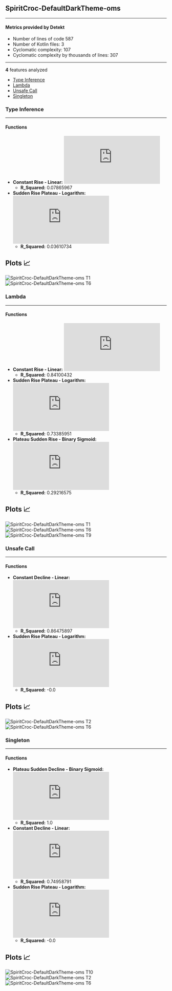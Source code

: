 ## SpiritCroc-DefaultDarkTheme-oms
----
#### Metrics provided by Detekt
* Number of lines of code 587
* Number of Kotlin files: 3
* Cyclomatic complexity: 107
* Cyclomatic complexity by thousands of lines: 307 

----
**4** features analyzed

*	<a href="#type_inference">Type Inference</a> 
*	<a href="#lambda">Lambda</a> 
*	<a href="#unsafe_call">Unsafe Call</a> 
*	<a href="#singleton">Singleton</a> 


### <a name="type_inference">Type Inference</a>
----
#### Functions
* **Constant Rise - Linear:** ![equation](http://latex.codecogs.com/svg.latex?0.009467x%20&plus;%2051.082536)
    * **R_Squared:** 0.07865967
* **Sudden Rise Plateau - Logarithm:** ![equation](http://latex.codecogs.com/svg.latex?1.550064%5Clog_%7B45.579988%7D%28x%29%20&plus;%2050.307324)
    * **R_Squared:** 0.03610734

**Plots** :chart_with_upwards_trend:
-----

![SpiritCroc-DefaultDarkTheme-oms T1](../plots/SpiritCroc-DefaultDarkTheme-oms_type_inference_T1.png)
![SpiritCroc-DefaultDarkTheme-oms T6](../plots/SpiritCroc-DefaultDarkTheme-oms_type_inference_T6.png)
### <a name="lambda">Lambda</a>
----
#### Functions
* **Constant Rise - Linear:** ![equation](http://latex.codecogs.com/svg.latex?0.038891x%20&plus;%208.428368)
    * **R_Squared:** 0.84100432
* **Sudden Rise Plateau - Logarithm:** ![equation](http://latex.codecogs.com/svg.latex?3.018729%5Clog_%7B3.718202%7D%28x%29%20&plus;%202.490799)
    * **R_Squared:** 0.73385951
* **Plateau Sudden Rise - Binary Sigmoid:** ![equation](http://latex.codecogs.com/svg.latex?%5Cfrac%7B-4.261739%7D%7B1%20&plus;%20%5Cepsilon%5E%28--524.270304%28x%20-25.443392%29%29%7D%20&plus;%2013.021739)
    * **R_Squared:** 0.29216575

**Plots** :chart_with_upwards_trend:
-----

![SpiritCroc-DefaultDarkTheme-oms T1](../plots/SpiritCroc-DefaultDarkTheme-oms_lambda_T1.png)
![SpiritCroc-DefaultDarkTheme-oms T6](../plots/SpiritCroc-DefaultDarkTheme-oms_lambda_T6.png)
![SpiritCroc-DefaultDarkTheme-oms T9](../plots/SpiritCroc-DefaultDarkTheme-oms_lambda_T9.png)
### <a name="unsafe_call">Unsafe Call</a>
----
#### Functions
* **Constant Decline - Linear:** ![equation](http://latex.codecogs.com/svg.latex?-0.014048x%20&plus;%2011.771669)
    * **R_Squared:** 0.86475897
* **Sudden Rise Plateau - Logarithm:** ![equation](http://latex.codecogs.com/svg.latex?0.0%5Clog_%7B83.405209%7D%28x%29%20&plus;%2010.296651)
    * **R_Squared:** -0.0

**Plots** :chart_with_upwards_trend:
-----

![SpiritCroc-DefaultDarkTheme-oms T2](../plots/SpiritCroc-DefaultDarkTheme-oms_unsafe_call_T2.png)
![SpiritCroc-DefaultDarkTheme-oms T6](../plots/SpiritCroc-DefaultDarkTheme-oms_unsafe_call_T6.png)
### <a name="singleton">Singleton</a>
----
#### Functions
* **Plateau Sudden Decline - Binary Sigmoid:** ![equation](http://latex.codecogs.com/svg.latex?%5Cfrac%7B-1.0%7D%7B1%20&plus;%20%5Cepsilon%5E%28-46.110629%28x%20-107.500004%29%29%7D%20&plus;%203.0)
    * **R_Squared:** 1.0
* **Constant Decline - Linear:** ![equation](http://latex.codecogs.com/svg.latex?-0.007173x%20&plus;%203.265136)
    * **R_Squared:** 0.74958791
* **Sudden Rise Plateau - Logarithm:** ![equation](http://latex.codecogs.com/svg.latex?0.0%5Clog_%7B3.248059%7D%28x%29%20&plus;%202.511962)
    * **R_Squared:** -0.0

**Plots** :chart_with_upwards_trend:
-----

![SpiritCroc-DefaultDarkTheme-oms T10](../plots/SpiritCroc-DefaultDarkTheme-oms_singleton_T10.png)
![SpiritCroc-DefaultDarkTheme-oms T2](../plots/SpiritCroc-DefaultDarkTheme-oms_singleton_T2.png)
![SpiritCroc-DefaultDarkTheme-oms T6](../plots/SpiritCroc-DefaultDarkTheme-oms_singleton_T6.png)
